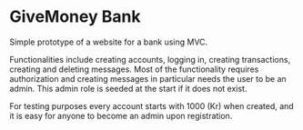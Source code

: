 # GiveMoney Bank
Simple prototype of a website for a bank using MVC.

Functionalities include creating accounts, logging in, creating transactions, creating and deleting messages.
Most of the functionality requires authorization and creating messages in particular needs the user to be an admin.
This admin role is seeded at the start if it does not exist.

For testing purposes every account starts with 1000 (Kr) when created, and it is easy for anyone to become an admin upon registration.
